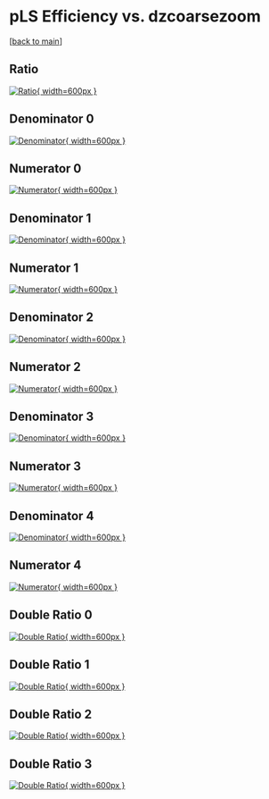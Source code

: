 # pLS Efficiency vs. dzcoarsezoom

[[back to main](./)]



## Ratio

[![Ratio](../mtv/var/pLS_vtr_13_0_eff_dzcoarsezoom.png){ width=600px }](../mtv/var/pLS_vtr_13_0_eff_dzcoarsezoom.pdf)

## Denominator 0

[![Denominator](../mtv/den/pLS_vtr_13_0_eff_dzcoarsezoom_den0.png){ width=600px }](../mtv/den/pLS_vtr_13_0_eff_dzcoarsezoom_den0.pdf)

## Numerator 0

[![Numerator](../mtv/num/pLS_vtr_13_0_eff_dzcoarsezoom_num0.png){ width=600px }](../mtv/num/pLS_vtr_13_0_eff_dzcoarsezoom_num0.pdf)

## Denominator 1

[![Denominator](../mtv/den/pLS_vtr_13_0_eff_dzcoarsezoom_den1.png){ width=600px }](../mtv/den/pLS_vtr_13_0_eff_dzcoarsezoom_den1.pdf)

## Numerator 1

[![Numerator](../mtv/num/pLS_vtr_13_0_eff_dzcoarsezoom_num1.png){ width=600px }](../mtv/num/pLS_vtr_13_0_eff_dzcoarsezoom_num1.pdf)

## Denominator 2

[![Denominator](../mtv/den/pLS_vtr_13_0_eff_dzcoarsezoom_den2.png){ width=600px }](../mtv/den/pLS_vtr_13_0_eff_dzcoarsezoom_den2.pdf)

## Numerator 2

[![Numerator](../mtv/num/pLS_vtr_13_0_eff_dzcoarsezoom_num2.png){ width=600px }](../mtv/num/pLS_vtr_13_0_eff_dzcoarsezoom_num2.pdf)

## Denominator 3

[![Denominator](../mtv/den/pLS_vtr_13_0_eff_dzcoarsezoom_den3.png){ width=600px }](../mtv/den/pLS_vtr_13_0_eff_dzcoarsezoom_den3.pdf)

## Numerator 3

[![Numerator](../mtv/num/pLS_vtr_13_0_eff_dzcoarsezoom_num3.png){ width=600px }](../mtv/num/pLS_vtr_13_0_eff_dzcoarsezoom_num3.pdf)

## Denominator 4

[![Denominator](../mtv/den/pLS_vtr_13_0_eff_dzcoarsezoom_den4.png){ width=600px }](../mtv/den/pLS_vtr_13_0_eff_dzcoarsezoom_den4.pdf)

## Numerator 4

[![Numerator](../mtv/num/pLS_vtr_13_0_eff_dzcoarsezoom_num4.png){ width=600px }](../mtv/num/pLS_vtr_13_0_eff_dzcoarsezoom_num4.pdf)

## Double Ratio 0

[![Double Ratio](../mtv/ratio/pLS_vtr_13_0_eff_dzcoarsezoom_ratio0.png){ width=600px }](../mtv/ratio/pLS_vtr_13_0_eff_dzcoarsezoom_ratio0.pdf)

## Double Ratio 1

[![Double Ratio](../mtv/ratio/pLS_vtr_13_0_eff_dzcoarsezoom_ratio1.png){ width=600px }](../mtv/ratio/pLS_vtr_13_0_eff_dzcoarsezoom_ratio1.pdf)

## Double Ratio 2

[![Double Ratio](../mtv/ratio/pLS_vtr_13_0_eff_dzcoarsezoom_ratio2.png){ width=600px }](../mtv/ratio/pLS_vtr_13_0_eff_dzcoarsezoom_ratio2.pdf)

## Double Ratio 3

[![Double Ratio](../mtv/ratio/pLS_vtr_13_0_eff_dzcoarsezoom_ratio3.png){ width=600px }](../mtv/ratio/pLS_vtr_13_0_eff_dzcoarsezoom_ratio3.pdf)

